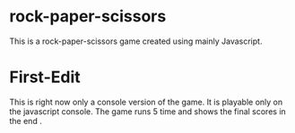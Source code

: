 # rock-paper-scissors

This is a rock-paper-scissors game created using mainly Javascript.

# First-Edit

This is right now only a console version of the game. It is playable only on the javascript console.
The game runs 5 time and shows the final scores in the end .
